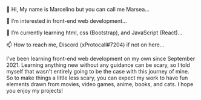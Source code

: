 👋 Hi, My name is Marcelino but you can call me Marsea...

👀 I’m interested in front-end web development...

🌱 I’m currently learning html, css (Bootstrap), and JavaScript (React)...

📫 How to reach me, Discord (xProtocall#7204) if not on here...

I've been learning front-end web development on my own since September 2021. Learning anything new without any guidance can be scary, so I told myself 
that wasn't entirely going to be the case with this journey of mine. So to make things a little less scary, you can expect my work to have fun elements 
drawn from movies, video games, anime, books, and cats. I hope you enjoy my projects!

<!---
Marcelino-G/Marcelino-G is a ✨ special ✨ repository because its `README.md` (this file) appears on your GitHub profile.
You can click the Preview link to take a look at your changes.
--->
